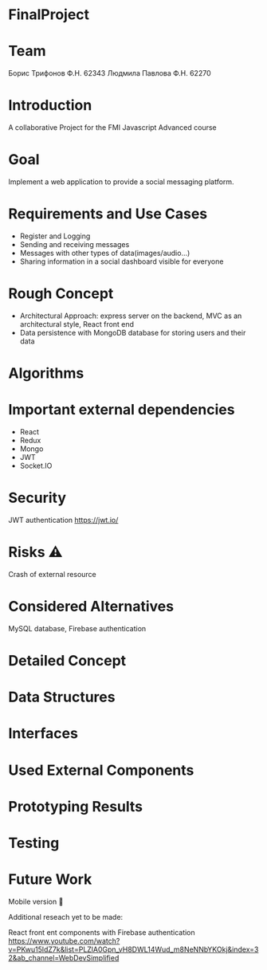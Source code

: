 # FinalProject

# Team

Борис Трифонов Ф.Н. 62343
Людмила Павлова Ф.Н. 62270

# Introduction
A collaborative Project for the FMI Javascript Advanced course

# Goal
Implement a web application to provide a social messaging platform.

# Requirements and Use Cases

- Register and Logging
- Sending and receiving messages
- Messages with other types of data(images/audio...)
- Sharing information in a social dashboard visible for everyone

# Rough Concept
- Architectural Approach:
express server on the backend, MVC as an architectural style, React front end
- Data persistence with MongoDB database for storing users and their data

# Algorithms

# Important external dependencies
- React
- Redux 
- Mongo
- JWT
- Socket.IO
# Security

JWT authentication https://jwt.io/

# Risks ⚠️
Crash of external resource

# Considered Alternatives
 MySQL database, Firebase  authentication

# Detailed Concept

# Data Structures

# Interfaces

# Used External Components

# Prototyping Results

# Testing

# Future Work
Mobile version 📱

Additional reseach yet to be made:

React front ent components with Firebase authentication  https://www.youtube.com/watch?v=PKwu15ldZ7k&list=PLZlA0Gpn_vH8DWL14Wud_m8NeNNbYKOkj&index=32&ab_channel=WebDevSimplified
